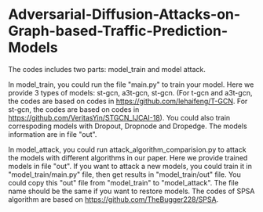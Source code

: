 # Adversarial-Diffusion-Attacks-on-Graph-based-Traffic-Prediction-Models
The codes includes two parts: model_train and model attack.

In model_train, you could run the file "main.py" to train your model. Here we provide 3 types of models: st-gcn, a3t-gcn, st-gcn.
(For t-gcn and a3t-gcn, the codes are based on codes in https://github.com/lehaifeng/T-GCN.
 For st-gcn, the codes are based on codes in https://github.com/VeritasYin/STGCN_IJCAI-18).
You could also train correspoding models with Dropout, Dropnode and Dropedge.
The models information are in file "out".
 
In model_attack, you could run attack_algorithm_comparision.py to attack the models with different algorithms in our paper. Here we provide trained models in file "out".
If you want to attack a new models, you could train it in "model_train/main.py" file, then get results in "model_train/out" file. You could copy this "out" file from "model_train" to "model_attack". The file name should be the same if you want to restore models.
The codes of SPSA algorithm are based on https://github.com/TheBugger228/SPSA.
 
 
